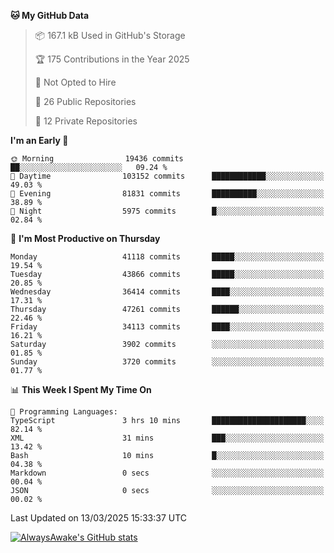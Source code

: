 <!--START_SECTION:waka-->
**🐱 My GitHub Data** 

> 📦 167.1 kB Used in GitHub's Storage 
 > 
> 🏆 175 Contributions in the Year 2025
 > 
> 🚫 Not Opted to Hire
 > 
> 📜 26 Public Repositories 
 > 
> 🔑 12 Private Repositories 
 > 
**I'm an Early 🐤** 

```text
🌞 Morning                19436 commits       ██░░░░░░░░░░░░░░░░░░░░░░░   09.24 % 
🌆 Daytime                103152 commits      ████████████░░░░░░░░░░░░░   49.03 % 
🌃 Evening                81831 commits       ██████████░░░░░░░░░░░░░░░   38.89 % 
🌙 Night                  5975 commits        █░░░░░░░░░░░░░░░░░░░░░░░░   02.84 % 
```
📅 **I'm Most Productive on Thursday** 

```text
Monday                   41118 commits       █████░░░░░░░░░░░░░░░░░░░░   19.54 % 
Tuesday                  43866 commits       █████░░░░░░░░░░░░░░░░░░░░   20.85 % 
Wednesday                36414 commits       ████░░░░░░░░░░░░░░░░░░░░░   17.31 % 
Thursday                 47261 commits       ██████░░░░░░░░░░░░░░░░░░░   22.46 % 
Friday                   34113 commits       ████░░░░░░░░░░░░░░░░░░░░░   16.21 % 
Saturday                 3902 commits        ░░░░░░░░░░░░░░░░░░░░░░░░░   01.85 % 
Sunday                   3720 commits        ░░░░░░░░░░░░░░░░░░░░░░░░░   01.77 % 
```


📊 **This Week I Spent My Time On** 

```text
💬 Programming Languages: 
TypeScript               3 hrs 10 mins       █████████████████████░░░░   82.14 % 
XML                      31 mins             ███░░░░░░░░░░░░░░░░░░░░░░   13.42 % 
Bash                     10 mins             █░░░░░░░░░░░░░░░░░░░░░░░░   04.38 % 
Markdown                 0 secs              ░░░░░░░░░░░░░░░░░░░░░░░░░   00.04 % 
JSON                     0 secs              ░░░░░░░░░░░░░░░░░░░░░░░░░   00.02 % 
```


 Last Updated on 13/03/2025 15:33:37 UTC
<!--END_SECTION:waka-->

[![AlwaysAwake's GitHub stats](https://github-readme-stats.vercel.app/api?username=AlwaysAwake&show_icons=true&theme=github_dark&count_private=true)](https://github.com/AlwaysAwake/AlwaysAwake)
